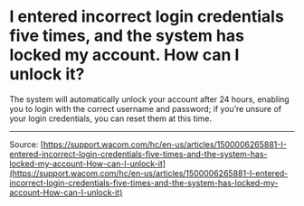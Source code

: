 # I entered incorrect login credentials five times, and the system has locked my account. How can I unlock it?

The system will automatically unlock your account after 24 hours, enabling you to login with the correct username and password; if you’re unsure of your login credentials, you can reset them at this time.

---
Source: [https://support.wacom.com/hc/en-us/articles/1500006265881-I-entered-incorrect-login-credentials-five-times-and-the-system-has-locked-my-account-How-can-I-unlock-it](https://support.wacom.com/hc/en-us/articles/1500006265881-I-entered-incorrect-login-credentials-five-times-and-the-system-has-locked-my-account-How-can-I-unlock-it)
